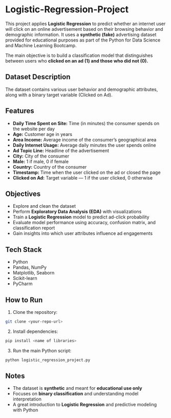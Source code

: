 # Logistic-Regression-Project
This project applies **Logistic Regression** to predict whether an internet user will click on an online advertisement based on their browsing behavior and demographic information.
It uses a **synthetic (fake)** advertising dataset provided for educational purposes as part of the Python for Data Science and Machine Learning Bootcamp.

The main objective is to build a classification model that distinguishes between users who **clicked on an ad (1) and those who did not (0).**

## Dataset Description
The dataset contains various user behavior and demographic attributes, along with a binary target variable (Clicked on Ad).

## Features
- **Daily Time Spent on Site:** Time (in minutes) the consumer spends on the website per day
- **Age:** Customer age in years
- **Area Income:** Average income of the consumer’s geographical area
- **Daily Internet Usage:** Average daily minutes the user spends online
- **Ad Topic Line:** Headline of the advertisement
- **City:** City of the consumer
- **Male:** 1 if male, 0 if female
- **Country:** Country of the consumer
- **Timestamp:** Time when the user clicked on the ad or closed the page
- **Clicked on Ad:** Target variable — 1 if the user clicked, 0 otherwise
  
## Objectives
- Explore and clean the dataset
- Perform **Exploratory Data Analysis (EDA)** with visualizations
- Train a **Logistic Regression** model to predict ad-click probability
- Evaluate model performance using accuracy, confusion matrix, and classification report
- Gain insights into which user attributes influence ad engagements
  
## Tech Stack
- Python
- Pandas, NumPy
- Matplotlib, Seaborn
- Scikit-learn
- PyCharm

## How to Run
1. Clone the repository:  
```bash
git clone <your-repo-url>
```
2. Install dependencies:
 ```bash
pip install <name of libraries>
```
3. Run the main Python script:
 ```bash
python logistic_regression_project.py
```

## Notes
- The dataset is **synthetic** and meant for **educational use only**
- Focuses on **binary classification** and understanding model interpretation
- A great introduction to **Logistic Regression** and predictive modeling with Python
